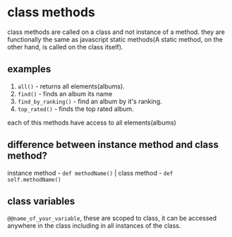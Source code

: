 # class methods

class methods are called on a class and not instance of a method.
they are functionally the same as javascript static methods(A static method, on the other hand, is called on the class itself).

## examples

1. `all()` - returns all elements(albums).
2. `find()` - finds an album its name
3. `find_by_ranking()` - find an album by it's ranking.
4. `top_rated()` - finds the top rated album.

each of this methods have access to all elements(albums)

## difference between instance method and class method?

instance method - `def methodName()`
| class method - `def self.methodName()`

## class variables

`@@name_of_your_variable`,
these are scoped to class, it can be accessed anywhere in the class including in all instances of the class.
